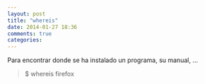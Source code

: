 ```yaml
---
layout: post
title: "whereis"
date: 2014-01-27 18:36
comments: true
categories: 
---
```

Para encontrar donde se ha instalado un programa, su manual, ...

>$ whereis firefox 

